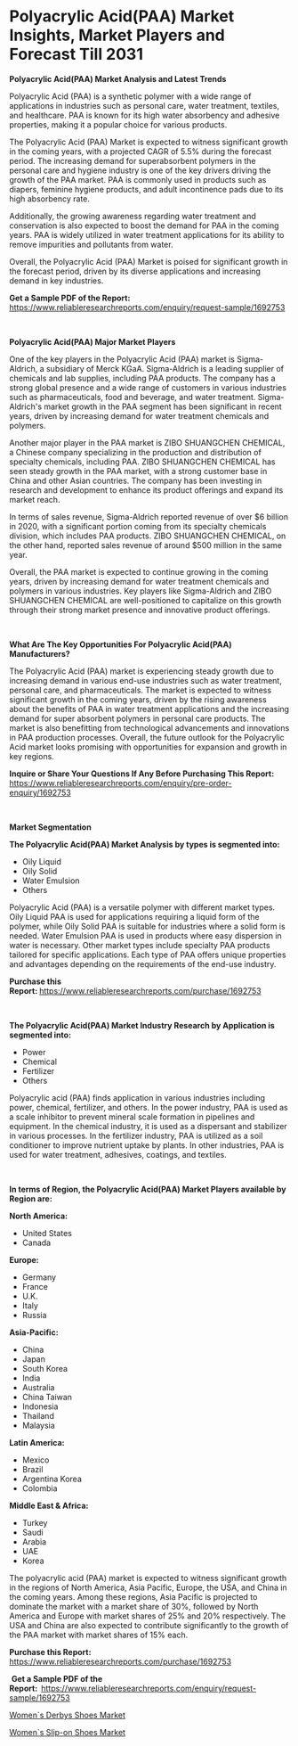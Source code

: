 <p><h1>Polyacrylic Acid(PAA) Market Insights, Market Players and Forecast Till 2031</h1></p><p><strong>Polyacrylic Acid(PAA) Market Analysis and Latest Trends</strong></p>
<p><p>Polyacrylic Acid (PAA) is a synthetic polymer with a wide range of applications in industries such as personal care, water treatment, textiles, and healthcare. PAA is known for its high water absorbency and adhesive properties, making it a popular choice for various products.</p><p>The Polyacrylic Acid (PAA) Market is expected to witness significant growth in the coming years, with a projected CAGR of 5.5% during the forecast period. The increasing demand for superabsorbent polymers in the personal care and hygiene industry is one of the key drivers driving the growth of the PAA market. PAA is commonly used in products such as diapers, feminine hygiene products, and adult incontinence pads due to its high absorbency rate.</p><p>Additionally, the growing awareness regarding water treatment and conservation is also expected to boost the demand for PAA in the coming years. PAA is widely utilized in water treatment applications for its ability to remove impurities and pollutants from water.</p><p>Overall, the Polyacrylic Acid (PAA) Market is poised for significant growth in the forecast period, driven by its diverse applications and increasing demand in key industries.</p></p>
<p><strong>Get a Sample PDF of the Report:&nbsp;</strong> <a href="https://www.reliableresearchreports.com/enquiry/request-sample/1692753">https://www.reliableresearchreports.com/enquiry/request-sample/1692753</a></p>
<p>&nbsp;</p>
<p><strong>Polyacrylic Acid(PAA) Major Market Players</strong></p>
<p><p>One of the key players in the Polyacrylic Acid (PAA) market is Sigma-Aldrich, a subsidiary of Merck KGaA. Sigma-Aldrich is a leading supplier of chemicals and lab supplies, including PAA products. The company has a strong global presence and a wide range of customers in various industries such as pharmaceuticals, food and beverage, and water treatment. Sigma-Aldrich's market growth in the PAA segment has been significant in recent years, driven by increasing demand for water treatment chemicals and polymers.</p><p>Another major player in the PAA market is ZIBO SHUANGCHEN CHEMICAL, a Chinese company specializing in the production and distribution of specialty chemicals, including PAA. ZIBO SHUANGCHEN CHEMICAL has seen steady growth in the PAA market, with a strong customer base in China and other Asian countries. The company has been investing in research and development to enhance its product offerings and expand its market reach.</p><p>In terms of sales revenue, Sigma-Aldrich reported revenue of over $6 billion in 2020, with a significant portion coming from its specialty chemicals division, which includes PAA products. ZIBO SHUANGCHEN CHEMICAL, on the other hand, reported sales revenue of around $500 million in the same year.</p><p>Overall, the PAA market is expected to continue growing in the coming years, driven by increasing demand for water treatment chemicals and polymers in various industries. Key players like Sigma-Aldrich and ZIBO SHUANGCHEN CHEMICAL are well-positioned to capitalize on this growth through their strong market presence and innovative product offerings.</p></p>
<p>&nbsp;</p>
<p><strong>What Are The Key Opportunities For Polyacrylic Acid(PAA) Manufacturers?</strong></p>
<p><p>The Polyacrylic Acid (PAA) market is experiencing steady growth due to increasing demand in various end-use industries such as water treatment, personal care, and pharmaceuticals. The market is expected to witness significant growth in the coming years, driven by the rising awareness about the benefits of PAA in water treatment applications and the increasing demand for super absorbent polymers in personal care products. The market is also benefitting from technological advancements and innovations in PAA production processes. Overall, the future outlook for the Polyacrylic Acid market looks promising with opportunities for expansion and growth in key regions.</p></p>
<p><strong>Inquire or Share Your Questions If Any Before Purchasing This Report:</strong> <a href="https://www.reliableresearchreports.com/enquiry/pre-order-enquiry/1692753">https://www.reliableresearchreports.com/enquiry/pre-order-enquiry/1692753</a></p>
<p>&nbsp;</p>
<p><strong>Market Segmentation</strong></p>
<p><strong>The Polyacrylic Acid(PAA) Market Analysis by types is segmented into:</strong></p>
<p><ul><li>Oily Liquid</li><li>Oily Solid</li><li>Water Emulsion</li><li>Others</li></ul></p>
<p><p>Polyacrylic Acid (PAA) is a versatile polymer with different market types. Oily Liquid PAA is used for applications requiring a liquid form of the polymer, while Oily Solid PAA is suitable for industries where a solid form is needed. Water Emulsion PAA is used in products where easy dispersion in water is necessary. Other market types include specialty PAA products tailored for specific applications. Each type of PAA offers unique properties and advantages depending on the requirements of the end-use industry.</p></p>
<p><strong>Purchase this Report:&nbsp;</strong><a href="https://www.reliableresearchreports.com/purchase/1692753">https://www.reliableresearchreports.com/purchase/1692753</a></p>
<p>&nbsp;</p>
<p><strong>The Polyacrylic Acid(PAA) Market Industry Research by Application is segmented into:</strong></p>
<p><ul><li>Power</li><li>Chemical</li><li>Fertilizer</li><li>Others</li></ul></p>
<p><p>Polyacrylic acid (PAA) finds application in various industries including power, chemical, fertilizer, and others. In the power industry, PAA is used as a scale inhibitor to prevent mineral scale formation in pipelines and equipment. In the chemical industry, it is used as a dispersant and stabilizer in various processes. In the fertilizer industry, PAA is utilized as a soil conditioner to improve nutrient uptake by plants. In other industries, PAA is used for water treatment, adhesives, coatings, and textiles.</p></p>
<p>&nbsp;</p>
<p><strong>In terms of Region, the Polyacrylic Acid(PAA) Market Players available by Region are:</strong></p>
<p>
    <p> <strong> North America: </strong>
        <ul>
            <li>United States</li>
            <li>Canada</li>
        </ul>
        </p> 
    <p> <strong> Europe: </strong>
        <ul>
            <li>Germany</li>
            <li>France</li>
            <li>U.K.</li>
            <li>Italy</li>
            <li>Russia</li>
        </ul>
        </p> 
    <p> <strong> Asia-Pacific: </strong>
        <ul>
            <li>China</li>
            <li>Japan</li>
            <li>South Korea</li>
            <li>India</li>
            <li>Australia</li>
            <li>China Taiwan</li>
            <li>Indonesia</li>
            <li>Thailand</li>
            <li>Malaysia</li>
        </ul>
        </p> 
    <p> <strong> Latin America: </strong>
        <ul>
            <li>Mexico</li>
            <li>Brazil</li>
            <li>Argentina Korea</li>
            <li>Colombia</li>
        </ul>
        </p> 
    <p> <strong> Middle East & Africa: </strong>
        <ul>
            <li>Turkey</li>
            <li>Saudi</li>
            <li>Arabia</li>
            <li>UAE</li>
            <li>Korea</li>
        </ul>
    </p>
    </p>
<p><p>The polyacrylic acid (PAA) market is expected to witness significant growth in the regions of North America, Asia Pacific, Europe, the USA, and China in the coming years. Among these regions, Asia Pacific is projected to dominate the market with a market share of 30%, followed by North America and Europe with market shares of 25% and 20% respectively. The USA and China are also expected to contribute significantly to the growth of the PAA market with market shares of 15% each.</p></p>
<p><strong>Purchase this Report: </strong><a href="https://www.reliableresearchreports.com/purchase/1692753">https://www.reliableresearchreports.com/purchase/1692753</a></p>
<p>&nbsp;<strong>Get a Sample PDF of the Report:&nbsp;&nbsp;</strong><a href="https://www.reliableresearchreports.com/enquiry/request-sample/1692753">https://www.reliableresearchreports.com/enquiry/request-sample/1692753</a></p>
<p><strong></strong></p>
<p><p><a href="https://issuu.com/reportprime-2/docs/womens-derbys-shoes-market-size-203_55efb407533377">Women`s Derbys Shoes Market</a></p><p><a href="https://issuu.com/reportprime-2/docs/womens-slip-on-shoes-market-size-2030.pptx">Women`s Slip-on Shoes Market</a></p></p>